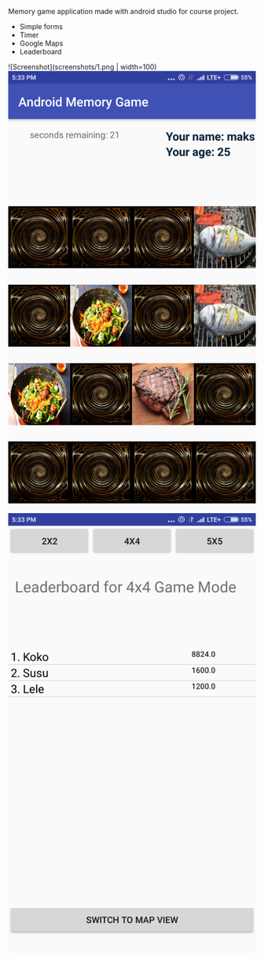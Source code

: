 
Memory game application made with android studio for course project.

- Simple forms
- Timer
- Google Maps
- Leaderboard

![Screenshot](screenshots/1.png | width=100)
![alt text](screenshots/2.png)
![alt text](screenshots/3.png)
